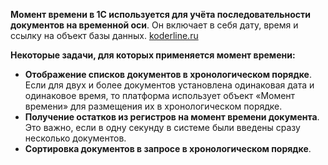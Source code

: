 **Момент времени в 1С используется для учёта последовательности документов на временной оси**. Он включает в себя дату, время и ссылку на объект базы данных. [koderline.ru](https://www.koderline.ru/expert/narabotki/article-platforma-1s-moment-vremeni/)

**Некоторые задачи, для которых применяется момент времени:**

- **Отображение списков документов в хронологическом порядке**. Если для двух и более документов установлена одинаковая дата и одинаковое время, то платформа использует объект «Момент времени» для размещения их в хронологическом порядке.
- **Получение остатков из регистров на момент времени документа**. Это важно, если в одну секунду в системе были введены сразу несколько документов.
- **Сортировка документов в запросе в хронологическом порядке**.